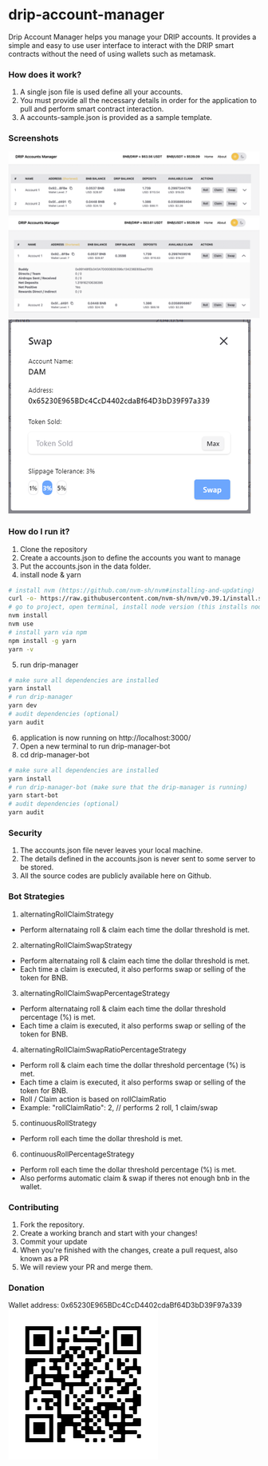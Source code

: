 # drip-account-manager

Drip Account Manager helps you manage your DRIP accounts. 
It provides a simple and easy to use user interface to interact with the DRIP smart contracts without the need of using wallets such as metamask.

### How does it work?
1.  A single json file is used define all your accounts. 
2. You must provide all the necessary details in order for the application to pull and perform smart contract interaction. 
3. A accounts-sample.json is provided as a sample template. 

### Screenshots
![dashboard](images/dashboard.png)
![accounts](images/accounts.png)
![swap](images/swap.png)

### How do I run it?
1. Clone the repository
2. Create a accounts.json to define the accounts you want to manage
3. Put the accounts.json in the data folder.
4. install node & yarn
```bash
# install nvm (https://github.com/nvm-sh/nvm#installing-and-updating)
curl -o- https://raw.githubusercontent.com/nvm-sh/nvm/v0.39.1/install.sh | bash
# go to project, open terminal, install node version (this installs node version defined in .nvmrc)
nvm install
nvm use
# install yarn via npm
npm install -g yarn
yarn -v
```
5. run drip-manager
```bash
# make sure all dependencies are installed
yarn install
# run drip-manager
yarn dev
# audit dependencies (optional)
yarn audit
```
6. application is now running on http://localhost:3000/
7. Open a new terminal to run drip-manager-bot
8. cd drip-manager-bot
```bash
# make sure all dependencies are installed
yarn install
# run drip-manager-bot (make sure that the drip-manager is running)
yarn start-bot
# audit dependencies (optional)
yarn audit
```

### Security
1. The accounts.json file never leaves your local machine.
2. The details defined in the accounts.json is never sent to some server to be stored. 
3. All the source codes are publicly available here on Github. 

### Bot Strategies
1. alternatingRollClaimStrategy
- Perform alternataing roll & claim each time the dollar threshold is met.
2. alternatingRollClaimSwapStrategy
- Perform alternataing roll & claim each time the dollar threshold is met.
- Each time a claim is executed, it also performs swap or selling of the token for BNB.
3. alternatingRollClaimSwapPercentageStrategy
- Perform alternataing roll & claim each time the dollar threshold percentage (%) is met.
- Each time a claim is executed, it also performs swap or selling of the token for BNB.
4. alternatingRollClaimSwapRatioPercentageStrategy
- Perform roll & claim each time the dollar threshold percentage (%) is met.
- Each time a claim is executed, it also performs swap or selling of the token for BNB.
- Roll / Claim action is based on rollClaimRatio 
- Example: "rollClaimRatio": 2, // performs 2 roll, 1 claim/swap 
5. continuousRollStrategy
- Perform roll each time the dollar threshold is met.
6. continuousRollPercentageStrategy
- Perform roll each time the dollar threshold percentage (%) is met.
- Also performs automatic claim & swap if theres not enough bnb in the wallet.

### Contributing
1.  Fork the repository.
2.  Create a working branch and start with your changes!
3. Commit your update
4. When you're finished with the changes, create a pull request, also known as a PR
5. We will review your PR and merge them. 

### Donation
Wallet address: 0x65230E965BDc4CcD4402cdaBf64D3bD39F97a339
![qrcode](images/qrcode.png)